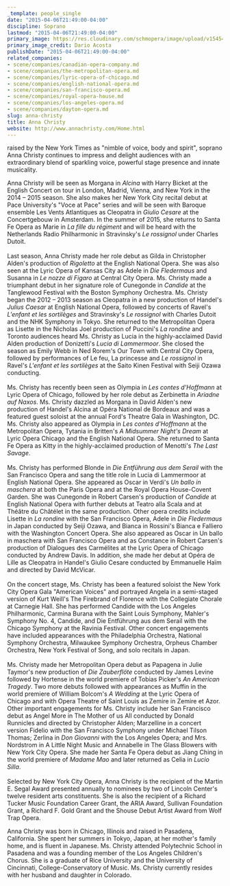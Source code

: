 ```yaml
---
_template: people_single
date: "2015-04-06T21:49:00-04:00"
discipline: Soprano
lastmod: "2015-04-06T21:49:00-04:00"
primary_image: https://res.cloudinary.com/schmopera/image/upload/v1545409169/media/webhook-uploads/1428371043825/AnnaChristy-pc-DarioAcosta.jpg.jpg
primary_image_credit: Dario Acosta
publishDate: "2015-04-06T21:49:00-04:00"
related_companies:
- scene/companies/canadian-opera-company.md
- scene/companies/the-metropolitan-opera.md
- scene/companies/lyric-opera-of-chicago.md
- scene/companies/english-national-opera.md
- scene/companies/san-francisco-opera.md
- scene/companies/royal-opera-house.md
- scene/companies/los-angeles-opera.md
- scene/companies/dayton-opera.md
slug: anna-christy
title: Anna Christy
website: http://www.annachristy.com/Home.html
---
```


<p>
	raised by the New York Times as "nimble of voice, body and spirit", soprano Anna Christy continues to impress and delight audiences with an extraordinary blend of sparkling voice, powerful stage presence and innate musicality.
</p>
<p>
	<span class="style_3">Anna Christy will be seen as Morgana in <em>Alcina</em> with Harry Bicket at the English Concert on tour in London, Madrid, Vienna, and New York in the 2014 – 2015 season. She also makes her New York City recital debut at Pace University's "Voce at Pace" series and will be seen with Baroque ensemble Les Vents Atlantiques as Cleopatra in <em>Giulio Cesare</em> at the Concertgebouw in Amsterdam. In the summer of 2015, she returns to Santa Fe Opera as Marie in <em>La fille du régiment</em> and will be heard with the Netherlands Radio Philharmonic in Stravinsky's<em> Le rossignol</em> under Charles Dutoit.<br>
	<br>
	</span>Last season, Anna Christy made her role debut as Gilda in Christopher Alden's production of <em>Rigoletto</em> at the English National Opera. She was also seen at the Lyric Opera of Kansas City as Adele in <em>Die Fledermaus</em> and Susanna in <em>Le nozze di Figaro</em> at Central City Opera. Ms. Christy made a triumphant debut in her signature role of Cunegonde in <em>Candide</em> at the Tanglewood Festival with the Boston Symphony Orchestra. Ms. Christy began the 2012 – 2013 season as Cleopatra in a new production of Handel's <em>Julius Caesar</em> at English National Opera, followed by concerts of Ravel's <em>L'enfant et les sortilèges</em> and Stravinsky's <em>Le rossignol</em> with Charles Dutoit and the NHK Symphony in Tokyo. She returned to the Metropolitan Opera as Lisette in the Nicholas Joel production of Puccini's <em>La rondine</em> and Toronto audiences heard Ms. Christy as Lucia in the highly-acclaimed David Alden production of Donizetti's <em>Lucia di Lammermoor</em>. She closed the season as Emily Webb in Ned Rorem's Our Town with Central City Opera, followed by performances of Le feu, La princesse and <em>Le rossignol</em> in Ravel's <em>L'enfant et les sortilèges</em> at the Saito Kinen Festival with Seiji Ozawa conducting.<br>
	<br>
	Ms. Christy has recently been seen as Olympia in <em>Les contes d'Hoffmann</em> at Lyric Opera of Chicago, followed by her role debut as Zerbinetta in <em>Ariadne auf Naxos</em>. Ms. Christy dazzled as Morgana in David Alden's new production of Handel's A<em></em>lcina at Opéra National de Bordeaux and was a featured guest soloist at the annual Ford's Theatre Gala in Washington, DC. Ms. Christy also appeared as Olympia in <em>Les contes d'Hoffmann</em> at the Metropolitan Opera, Tytania in Britten's <em>A Midsummer Night's Dream</em> at Lyric Opera Chicago and the English National Opera. She returned to Santa Fe Opera as Kitty in the highly-acclaimed production of Menotti's <em>The Last Savage</em>.<br>
	<br>
	Ms. Christy has performed Blonde in <em>Die Entführung aus dem Serail</em> with the San Francisco Opera and sang the title role in Lucia di Lammermoor at English National Opera. She appeared as Oscar in Verdi's <em>Un ballo in maschera</em> at both the Paris Opera and at the Royal Opera House-Covent Garden. She was Cunegonde in Robert Carsen's production of <em>Candide</em> at English National Opera with further debuts at Teatro alla Scala and at Théâtre du Châtélet in the same production. Other opera credits include Lisette in<em> La rondine</em> with the San Francisco Opera, Adele in <em>Die Fledermaus</em> in Japan conducted by Seiji Ozawa, and Bianca in Rossini's Bianca e Falliero with the Washington Concert Opera. She also appeared as Oscar in Un ballo in maschera with San Francisco Opera and as Constance in Robert Carsen's production of Dialogues des Carmélites at the Lyric Opera of Chicago conducted by Andrew Davis. In addition, she made her debut at Opéra de Lille as Cleopatra in Handel's Giulio Cesare conducted by Emmanuelle Haïm and directed by David McVicar.<br>
	<br>
	On the concert stage, Ms. Christy has been a featured soloist the New York City Opera Gala "American Voices" and portrayed Angela in a semi-staged version of Kurt Weill's The Firebrand of Florence with the Collegiate Chorale at Carnegie Hall. She has performed Candide with the Los Angeles Philharmonic, Carmina Burana with the Saint Louis Symphony, Mahler's Symphony No. 4, Candide, and Die Entführung aus dem Serail with the Chicago Symphony at the Ravinia Festival. Other concert engagements have included appearances with the Philadelphia Orchestra, National Symphony Orchestra, Milwaukee Symphony Orchestra, Orpheus Chamber Orchestra, New York Festival of Song, and solo recitals in Japan.<br>
	<br>
	Ms. Christy made her Metropolitan Opera debut as Papagena in Julie Taymor's new production of <em>Die Zauberflöte</em> conducted by James Levine followed by Hortense in the world premiere of Tobias Picker's <em>An American Tragedy</em>. Two more debuts followed with appearances as Muffin in the world premiere of William Bolcom's <em>A Wedding</em> at the Lyric Opera of Chicago and with Opera Theatre of Saint Louis as Zemire in Zemire et Azor. Other important engagements for Ms. Christy include her San Francisco debut as Angel More in The Mother of us All conducted by Donald Runnicles and directed by Christopher Alden; Marzelline in a concert version Fidelio with the San Francisco Symphony under Michael Tilson Thomas; Zerlina in <em>Don Giovanni</em> with the Los Angeles Opera; and Mrs. Nordstrom in A Little Night Music and Annabelle in The Glass Blowers with New York City Opera. She made her Santa Fe Opera debut as Jiang Ching in the world premiere of <em>Madame Mao</em> and later returned as Celia in <em>Lucio Silla</em>.<br>
	<br>
	Selected by New York City Opera, Anna Christy is the recipient of the Martin E. Segal Award presented annually to nominees by two of Lincoln Center's twelve resident arts constituents. She is also the recipient of a Richard Tucker Music Foundation Career Grant, the ARIA Award, Sullivan Foundation Grant, a Richard F. Gold Grant and the Shouse Debut Artist Award from Wolf Trap Opera.<br>
</p>
<p>
	Anna Christy was born in Chicago, Illinois and raised in Pasadena, California. She spent her summers in Tokyo, Japan, at her mother's family home, and is fluent in Japanese. Ms. Christy attended Polytechnic School in Pasadena and was a founding member of the Los Angeles Children's Chorus. She is a graduate of Rice University and the University of Cincinnati, College-Conservatory of Music. Ms. Christy currently resides with her husband and daughter in Colorado.
</p>
